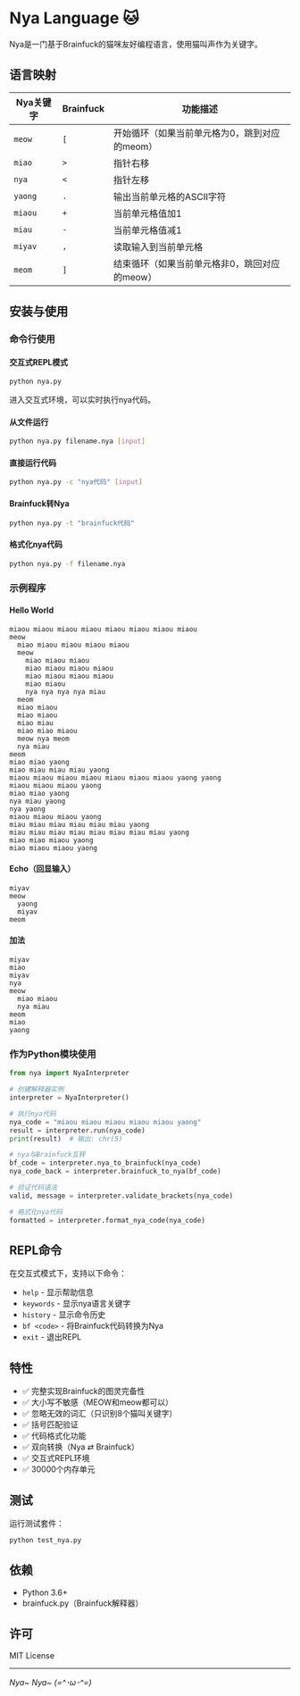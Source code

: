 # Nya Language 🐱

Nya是一门基于Brainfuck的猫咪友好编程语言，使用猫叫声作为关键字。

## 语言映射

| Nya关键字 | Brainfuck | 功能描述 |
|----------|-----------|----------|
| `meow`   | `[`       | 开始循环（如果当前单元格为0，跳到对应的meom） |
| `miao`   | `>`       | 指针右移 |
| `nya`    | `<`       | 指针左移 |
| `yaong`  | `.`       | 输出当前单元格的ASCII字符 |
| `miaou`  | `+`       | 当前单元格值加1 |
| `miau`   | `-`       | 当前单元格值减1 |
| `miyav`  | `,`       | 读取输入到当前单元格 |
| `meom`   | `]`       | 结束循环（如果当前单元格非0，跳回对应的meow） |

## 安装与使用

### 命令行使用

#### 交互式REPL模式
```bash
python nya.py
```
进入交互式环境，可以实时执行nya代码。

#### 从文件运行
```bash
python nya.py filename.nya [input]
```

#### 直接运行代码
```bash
python nya.py -c "nya代码" [input]
```

#### Brainfuck转Nya
```bash
python nya.py -t "brainfuck代码"
```

#### 格式化nya代码
```bash
python nya.py -f filename.nya
```

### 示例程序

#### Hello World
```nya
miaou miaou miaou miaou miaou miaou miaou miaou
meow
  miao miaou miaou miaou miaou
  meow
    miao miaou miaou
    miao miaou miaou miaou
    miao miaou miaou miaou
    miao miaou
    nya nya nya nya miau
  meom
  miao miaou
  miao miaou
  miao miau
  miao miao miaou
  meow nya meom
  nya miau
meom
miao miao yaong
miao miau miau miau yaong
miaou miaou miaou miaou miaou miaou miaou yaong yaong
miaou miaou miaou yaong
miao miao yaong
nya miau yaong
nya yaong
miaou miaou miaou yaong
miau miau miau miau miau miau yaong
miau miau miau miau miau miau miau miau yaong
miao miao miaou yaong
miao miaou miaou yaong
```

#### Echo（回显输入）
```nya
miyav
meow
  yaong
  miyav
meom
```

#### 加法
```nya
miyav
miao
miyav
nya
meow
  miao miaou
  nya miau
meom
miao
yaong
```

### 作为Python模块使用

```python
from nya import NyaInterpreter

# 创建解释器实例
interpreter = NyaInterpreter()

# 执行nya代码
nya_code = "miaou miaou miaou miaou miaou yaong"
result = interpreter.run(nya_code)
print(result)  # 输出: chr(5)

# nya与Brainfuck互转
bf_code = interpreter.nya_to_brainfuck(nya_code)
nya_code_back = interpreter.brainfuck_to_nya(bf_code)

# 验证代码语法
valid, message = interpreter.validate_brackets(nya_code)

# 格式化nya代码
formatted = interpreter.format_nya_code(nya_code)
```

## REPL命令

在交互式模式下，支持以下命令：

- `help` - 显示帮助信息
- `keywords` - 显示nya语言关键字
- `history` - 显示命令历史
- `bf <code>` - 将Brainfuck代码转换为Nya
- `exit` - 退出REPL

## 特性

- ✅ 完整实现Brainfuck的图灵完备性
- ✅ 大小写不敏感（MEOW和meow都可以）
- ✅ 忽略无效的词汇（只识别8个猫叫关键字）
- ✅ 括号匹配验证
- ✅ 代码格式化功能
- ✅ 双向转换（Nya ⇄ Brainfuck）
- ✅ 交互式REPL环境
- ✅ 30000个内存单元

## 测试

运行测试套件：
```bash
python test_nya.py
```

## 依赖

- Python 3.6+
- brainfuck.py（Brainfuck解释器）

## 许可

MIT License

---
*Nya~ Nya~ (=^･ω･^=)*